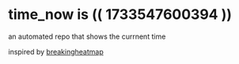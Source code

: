 # time_now is (( 1733547600394 ))

an automated repo that shows the currnent time

inspired by [breakingheatmap](https://github.com/breakingheatmap/breakingheatmap)